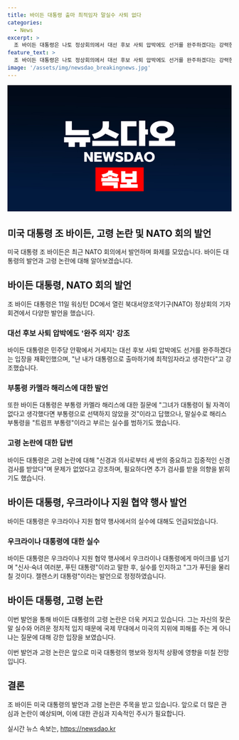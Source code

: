 ```yaml
---
title: 바이든 대통령 출마 최적임자 말실수 사퇴 없다
categories:
  - News
excerpt: >
  조 바이든 대통령은 나토 정상회의에서 대선 후보 사퇴 압박에도 선거를 완주하겠다는 강력한 입장을 밝혔다. 미국의 신경과 의사와 문제 없는 신경 검사를 강조하며 고령 논란을 일축하고, 푸틴을 물리칠 것이라며 우크라이나 대통령에게 실수로 푸틴 대통령이라고 말한 뒤 너스레로 분위기를 전환하려 했지만 이는 계속되고 있음을 보여줬다.
feature_text: >
  조 바이든 대통령은 나토 정상회의에서 대선 후보 사퇴 압박에도 선거를 완주하겠다는 강력한 입장을 밝혔다. 미국의 신경과 의사와 문제 없는 신경 검사를 강조하며 고령 논란을 일축하고, 푸틴을 물리칠 것이라며 우크라이나 대통령에게 실수로 푸틴 대통령이라고 말한 뒤 너스레로 분위기를 전환하려 했지만 이는 계속되고 있음을 보여줬다.
image: '/assets/img/newsdao_breakingnews.jpg'
---
```


<p><img src="/assets/img/newsdao_breakingnews.jpg" alt="cryptoinkorea 속보" /></p>

<h2>미국 대통령 조 바이든, 고령 논란 및 NATO 회의 발언</h2>

<p data-ke-size="size16">미국 대통령 조 바이든은 최근 NATO 회의에서 발언하며 화제를 모았습니다. 바이든 대통령의 발언과 고령 논란에 대해 알아보겠습니다.</p>

<h2 data-ke-size="size26">바이든 대통령, NATO 회의 발언</h2>

<p data-ke-size="size16">조 바이든 대통령은 11일 워싱턴 DC에서 열린 북대서양조약기구(NATO) 정상회의 기자회견에서 다양한 발언을 했습니다.</p>

<h3>대선 후보 사퇴 압박에도 '완주 의지' 강조</h3>

<p data-ke-size="size16">바이든 대통령은 민주당 안팎에서 거세지는 대선 후보 사퇴 압박에도 선거를 완주하겠다는 입장을 재확인했으며, "난 내가 대통령으로 출마하기에 최적임자라고 생각한다"고 강조했습니다.</p>

<h3>부통령 카멜라 해리스에 대한 발언</h3>

<p data-ke-size="size16">또한 바이든 대통령은 부통령 카멜라 해리스에 대한 질문에 "그녀가 대통령이 될 자격이 없다고 생각했다면 부통령으로 선택하지 않았을 것"이라고 답했으나, 말실수로 해리스 부통령을 "트럼프 부통령"이라고 부르는 실수를 범하기도 했습니다.</p>

<h3>고령 논란에 대한 답변</h3>

<p data-ke-size="size16">바이든 대통령은 고령 논란에 대해 "신경과 의사로부터 세 번의 중요하고 집중적인 신경 검사를 받았다"며 문제가 없었다고 강조하며, 필요하다면 추가 검사를 받을 의향을 밝히기도 했습니다.</p>

<h2 data-ke-size="size26">바이든 대통령, 우크라이나 지원 협약 행사 발언</h2>

<p data-ke-size="size16">바이든 대통령은 우크라이나 지원 협약 행사에서의 실수에 대해도 언급되었습니다.</p>

<h3>우크라이나 대통령에 대한 실수</h3>

<p data-ke-size="size16">바이든 대통령은 우크라이나 지원 협약 행사에서 우크라이나 대통령에게 마이크를 넘기며 "신사·숙녀 여러분, 푸틴 대통령"이라고 말한 후, 실수를 인지하고 "그가 푸틴을 물리칠 것이다. 젤렌스키 대통령"이라는 발언으로 정정하였습니다.</p>

<h2 data-ke-size="size26">바이든 대통령, 고령 논란</h2>

<p data-ke-size="size16">이번 발언을 통해 바이든 대통령의 고령 논란은 더욱 커지고 있습니다. 그는 자신의 잦은 말 실수와 어려운 정치적 입지 때문에 국제 무대에서 미국의 지위에 피해를 주는 게 아니냐는 질문에 대해 강한 입장을 보였습니다.</p>

<p data-ke-size="size16">이번 발언과 고령 논란은 앞으로 미국 대통령의 행보와 정치적 상황에 영향을 미칠 전망입니다.</p>

<h2 data-ke-size="size26">결론</h2>

<p data-ke-size="size16">조 바이든 미국 대통령의 발언과 고령 논란은 주목을 받고 있습니다. 앞으로 더 많은 관심과 논란이 예상되며, 이에 대한 관심과 지속적인 주시가 필요합니다.</p>
실시간 뉴스 속보는, <a href="https://newsdao.kr" rel="dofollow">https://newsdao.kr</a>


